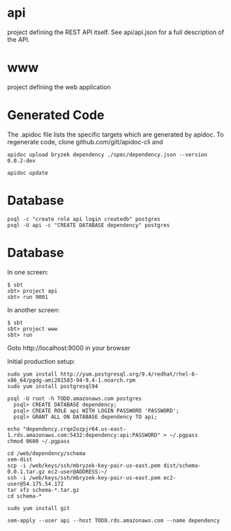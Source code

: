 api
===
project defining the REST API itself. See api/api.json for a full
description of the API.

www
===
project defining the web application

Generated Code
==============
The .apidoc file lists the specific targets which are generated by
apidoc. To regenerate code, clone github.com/gilt/apidoc-cli and

    apidoc upload bryzek dependency ./spec/dependency.json --version 0.0.2-dev
    
    apidoc update

Database
========

    psql -c "create role api login createdb" postgres
    psql -U api -c "CREATE DATABASE dependency" postgres

Database
========

In one screen:

    $ sbt
    sbt> project api
    sbt> run 9001

In another screen:

    $ sbt
    sbt> project www
    sbt> run

Goto http://localhost:9000 in your browser

Initial production setup:

    sudo yum install http://yum.postgresql.org/9.4/redhat/rhel-6-x86_64/pgdg-ami201503-94-9.4-1.noarch.rpm
    sudo yum install postgresql94

    psql -U root -h TODO.amazonaws.com postgres
      psql> CREATE DATABASE dependency;
      psql> CREATE ROLE api WITH LOGIN PASSWORD 'PASSWORD';
      psql> GRANT ALL ON DATABASE dependency TO api;

    echo "dependency.crqe2ozpjr64.us-east-1.rds.amazonaws.com:5432:dependency:api:PASSWORD" > ~/.pgpass
    chmod 0600 ~/.pgpass

    cd /web/dependency/schema
    sem-dist
    scp -i /web/keys/ssh/mbryzek-key-pair-us-east.pem dist/schema-0.0.1.tar.gz ec2-user@ADDRESS:~/
    ssh -i /web/keys/ssh/mbryzek-key-pair-us-east.pem ec2-user@54.175.54.172
    tar xfz schema-*.tar.gz
    cd schema-*

    sudo yum install git

    sem-apply --user api --host TODO.rds.amazonaws.com --name dependency

